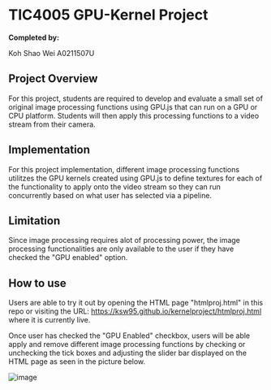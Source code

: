 # TIC4005 GPU-Kernel Project

**Completed by:**

Koh Shao Wei A0211507U

## Project Overview
For this project, students are required to develop and evaluate a small set of original image processing functions using GPU.js that can run on a GPU or CPU platform. Students will then apply this processing functions to a video stream from their camera.

## Implementation
For this project implementation, different image processing functions utilitzes the GPU kernels created using GPU.js to define textures for each of the functionality to apply onto the video stream so they can run concurrently based on what user has selected via a pipeline.

## Limitation
Since image processing requires alot of processing power, the image processing functionalities are only available to the user if they have checked the "GPU enabled" option. 

## How to use
Users are able to try it out by opening the HTML page "htmlproj.html" in this repo or visiting the URL: https://ksw95.github.io/kernelproject/htmlproj.html where it is currently live.

Once user has checked the "GPU Enabled" checkbox, users will be able apply and remove different image processing functions by checking or unchecking the tick boxes and adjusting the slider bar displayed on the HTML page as seen in the picture below.

![image](https://user-images.githubusercontent.com/73837999/193533113-e28a6e2e-9bff-4e58-8a8d-e1b39894302a.png)
